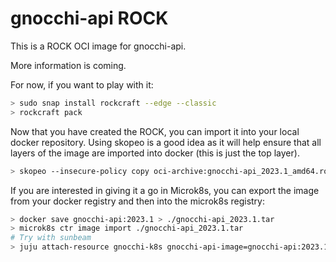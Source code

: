 # gnocchi-api ROCK

This is a ROCK OCI image for gnocchi-api.

More information is coming.

For now, if you want to play with it:

```bash
> sudo snap install rockcraft --edge --classic
> rockcraft pack
```

Now that you have created the ROCK, you can import it into
your local docker repository. Using skopeo is a good idea as
it will help ensure that all layers of the image are imported
into docker (this is just the top layer).

```bash
> skopeo --insecure-policy copy oci-archive:gnocchi-api_2023.1_amd64.rock docker-daemon:gnocchi-api:2023.1
```

If you are interested in giving it a go in Microk8s, you can
export the image from your docker registry and then into the
microk8s registry:

```bash
> docker save gnocchi-api:2023.1 > ./gnocchi-api_2023.1.tar
> microk8s ctr image import ./gnocchi-api_2023.1.tar
# Try with sunbeam
> juju attach-resource gnocchi-k8s gnocchi-api-image=gnocchi-api:2023.1
```
